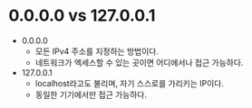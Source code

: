 # 0.0.0.0 vs 127.0.0.1

- 0.0.0.0
  - 모든 IPv4 주소를 지정하는 방법이다.
  - 네트워크가 엑세스할 수 있는 곳이면 어디에서나 접근 가능하다.
- 127.0.0.1
  - localhost라고도 불리며, 자기 스스로를 가리키는 IP이다.
  - 동일한 기기에서만 접근 가능하다.
